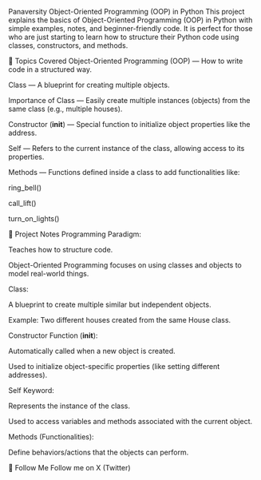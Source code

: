 Panaversity Object-Oriented Programming (OOP) in Python
This project explains the basics of Object-Oriented Programming (OOP) in Python with simple examples, notes, and beginner-friendly code.
It is perfect for those who are just starting to learn how to structure their Python code using classes, constructors, and methods.

🧠 Topics Covered
Object-Oriented Programming (OOP) — How to write code in a structured way.

Class — A blueprint for creating multiple objects.

Importance of Class — Easily create multiple instances (objects) from the same class (e.g., multiple houses).

Constructor (__init__) — Special function to initialize object properties like the address.

Self — Refers to the current instance of the class, allowing access to its properties.

Methods — Functions defined inside a class to add functionalities like:

ring_bell()

call_lift()

turn_on_lights()

📄 Project Notes
Programming Paradigm:

Teaches how to structure code.

Object-Oriented Programming focuses on using classes and objects to model real-world things.

Class:

A blueprint to create multiple similar but independent objects.

Example: Two different houses created from the same House class.

Constructor Function (__init__):

Automatically called when a new object is created.

Used to initialize object-specific properties (like setting different addresses).

Self Keyword:

Represents the instance of the class.

Used to access variables and methods associated with the current object.

Methods (Functionalities):

Define behaviors/actions that the objects can perform.

📢 Follow Me
Follow me on X (Twitter)

